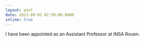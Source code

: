 ```yaml
---
layout: post
date: 2023-09-01 07:59:00-0400
inline: true
---
```


I have been appointed as an Assistant Professor at INSA Rouen.
